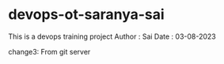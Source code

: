 # devops-ot-saranya-sai
This is a devops training project
Author : Sai
Date : 03-08-2023

change3: From git server
